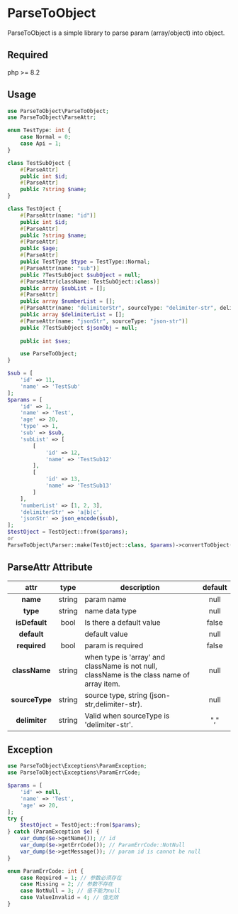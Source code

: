 # ParseToObject

ParseToObject is a simple library to parse param (array/object) into object.

## Required

php >= 8.2

## Usage

```php
use ParseToObject\ParseToObject;
use ParseToObject\ParseAttr;

enum TestType: int {
    case Normal = 0;
    case Api = 1;
}

class TestSubOject {
    #[ParseAttr]
    public int $id;
    #[ParseAttr]
    public ?string $name;
}

class TestOject {
    #[ParseAttr(name: "id")]
    public int $id;
    #[ParseAttr]
    public ?string $name;
    #[ParseAttr]
    public $age;
    #[ParseAttr]
    public TestType $type = TestType::Normal;
    #[ParseAttr(name: "sub")]
    public ?TestSubOject $subOject = null;
    #[ParseAttr(className: TestSubOject::class)]
    public array $subList = [];
    #[ParseAttr]
    public array $numberList = [];
    #[ParseAttr(name: "delimiterStr", sourceType: "delimiter-str", delimiter: "|")]
    public array $delimiterList = [];
    #[ParseAttr(name: "jsonStr", sourceType: "json-str")]
    public ?TestSubOject $jsonObj = null;
    
    public int $sex;

    use ParseToObject;
}
```

```php
$sub = [
    'id' => 11,
    'name' => 'TestSub'
];
$params = [
    'id' => 1,
    'name' => 'Test',
    'age' => 20,
    'type' => 1,
    'sub' => $sub,
    'subList' => [
        [
            'id' => 12,
            'name' => 'TestSub12'
        ],
        [
            'id' => 13,
            'name' => 'TestSub13'
        ]
    ],
    'numberList' => [1, 2, 3],
    'delimiterStr' => 'a|b|c',
    'jsonStr' => json_encode($sub),
];
$testOject = TestOject::from($params);
or
ParseToObject\Parser::make(TestOject::class, $params)->convertToObject();
```

## ParseAttr Attribute

| attr | type | description | default |
|  :----:  |  :----:  |  ----  |  :----:  |
| **name** | string | param name | null |
| **type** | string | name data type | null |
| **isDefault** | bool | Is there a default value | false |
| **default** |  | default value | null |
| **required** | bool | param is required | false |
| **className** | string | when type is 'array' and className is not null, className is the class name of array item. | null |
| **sourceType** | string | source type, string (json-str,delimiter-str). | null |
| **delimiter** | string | Valid when sourceType is 'delimiter-str'. | "," |

## Exception
```php
use ParseToObject\Exceptions\ParamException;
use ParseToObject\Exceptions\ParamErrCode;

$params = [
    'id' => null,
    'name' => 'Test',
    'age' => 20,
];
try {
    $testOject = TestOject::from($params);
} catch (ParamException $e) {
    var_dump($e->getName()); // id
    var_dump($e->getErrCode()); // ParamErrCode::NotNull
    var_dump($e->getMessage()); // param id is cannot be null
}
```

```php
enum ParamErrCode: int {
    case Required = 1; // 参数必须存在
    case Missing = 2; // 参数不存在
    case NotNull = 3; // 值不能为null
    case ValueInvalid = 4; // 值无效
}
```